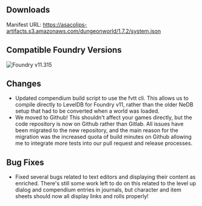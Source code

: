 ## Downloads

Manifest URL: https://asacolips-artifacts.s3.amazonaws.com/dungeonworld/1.7.2/system.json

## Compatible Foundry Versions
![Foundry v11.315](https://img.shields.io/badge/Foundry-v11.315-green)

## Changes

- Updated compendium build script to use the fvtt cli. This allows us to compile directly to LevelDB for Foundry v11, rather than the older NeDB setup that had to be converted when a world was loaded.
- We moved to Github! This shouldn't affect your games directly, but the code repository is now on Github rather than Gitlab. All issues have been migrated to the new repository, and the main reason for the migration was the increased quota of build minutes on Github allowing me to integrate more tests into our pull request and release processes.

## Bug Fixes

- Fixed several bugs related to text editors and displaying their content as enriched. There's still some work left to do on this related to the level up dialog and compendium entries in journals, but character and item sheets should now all display links and rolls properly!


